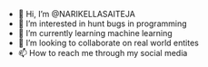 - 👋 Hi, I’m @NARIKELLASAITEJA
- 👀 I’m interested in hunt bugs in programming
- 🌱 I’m currently learning machine learning
- 💞️ I’m looking to collaborate on real world entites
- 📫 How to reach me through my social media

<!---
NARIKELLASAITEJA/NARIKELLASAITEJA is a ✨ special ✨ repository because its `README.md` (this file) appears on your GitHub profile.
You can click the Preview link to take a look at your changes.
--->
